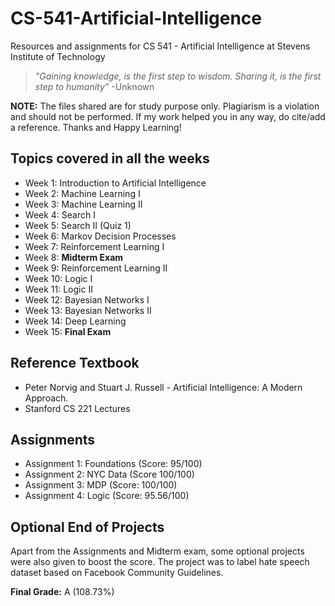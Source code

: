 # CS-541-Artificial-Intelligence
Resources and assignments for CS 541 - Artificial Intelligence at Stevens Institute of Technology

> *"Gaining knowledge, is the first step to wisdom. Sharing it, is the first step to humanity"* -Unknown

**NOTE:** The files shared are for study purpose only. Plagiarism is a violation and should not be performed. If my work helped you in any way, do cite/add a reference. Thanks and Happy Learning!

## Topics covered in all the weeks
- Week 1: Introduction to Artificial Intelligence
- Week 2: Machine Learning I
- Week 3: Machine Learning II
- Week 4: Search I
- Week 5: Search II (Quiz 1)
- Week 6: Markov Decision Processes
- Week 7: Reinforcement Learning I
- Week 8: **Midterm Exam**
- Week 9: Reinforcement Learning II
- Week 10: Logic I
- Week 11: Logic II
- Week 12: Bayesian Networks I
- Week 13: Bayesian Networks II
- Week 14: Deep Learning
- Week 15: **Final Exam**

## Reference Textbook
- Peter Norvig and Stuart J. Russell - Artificial Intelligence: A Modern Approach.
- Stanford CS 221 Lectures

## Assignments
- Assignment 1: Foundations (Score: 95/100)
- Assignment 2: NYC Data (Score 100/100)
- Assignment 3: MDP (Score: 100/100)
- Assignment 4: Logic (Score: 95.56/100)

## Optional End of Projects
Apart from the Assignments and Midterm exam, some optional projects were also given to boost the score. The project was to label hate speech dataset based on Facebook Community Guidelines.

**Final Grade:** A (108.73%)